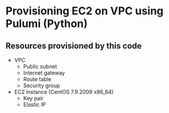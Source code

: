 # Provisioning EC2 on VPC using Pulumi (Python)

## Resources provisioned by this code

- VPC
  - Public subnet
  - Internet gateway
  - Route table
  - Security group
- EC2 instance (CentOS 7.9.2009 x86_64)
  - Key pair
  - Elastic IP
